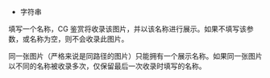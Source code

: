 - 字符串

填写一个名称，CG 鉴赏将收录该图片，并以该名称进行展示。如果不填写该参数，或名称为空，则不会收录此图片。

同一张图片（严格来说是同路径的图片）只能拥有一个展示名称。如果同一张图片以不同的名称被收录多次，仅保留最后一次收录时填写的名称。
